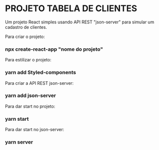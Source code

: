 # PROJETO TABELA DE CLIENTES

Um projeto React simples usando API REST "json-server" para simular um cadastro de clientes.

Para criar o projeto:

### npx create-react-app "nome do projeto"

Para estilizar o projeto:

### yarn add Styled-components

Para criar a API REST json-server:

### yarn add json-server

Para dar start no projeto:

### yarn start

Para dar start no json-server:

### yarn server
